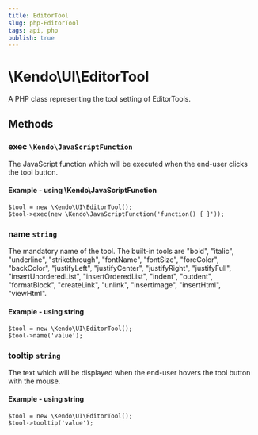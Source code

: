 ```yaml
---
title: EditorTool
slug: php-EditorTool
tags: api, php
publish: true
---
```


# \Kendo\UI\EditorTool

A PHP class representing the tool setting of EditorTools.


## Methods

### exec `\Kendo\JavaScriptFunction`

The JavaScript function which will be executed when the end-user clicks the tool button.


#### Example - using \Kendo\JavaScriptFunction
    $tool = new \Kendo\UI\EditorTool();
    $tool->exec(new \Kendo\JavaScriptFunction('function() { }'));

### name `string`

The mandatory name of the tool. The built-in tools are "bold", "italic", "underline", "strikethrough", "fontName", "fontSize", "foreColor", "backColor", "justifyLeft", "justifyCenter", "justifyRight", "justifyFull", "insertUnorderedList", "insertOrderedList", "indent", "outdent", "formatBlock", "createLink", "unlink", "insertImage", "insertHtml", "viewHtml".


#### Example - using string
    $tool = new \Kendo\UI\EditorTool();
    $tool->name('value');

### tooltip `string`

The text which will be displayed when the end-user hovers the tool button with the mouse.


#### Example - using string
    $tool = new \Kendo\UI\EditorTool();
    $tool->tooltip('value');

